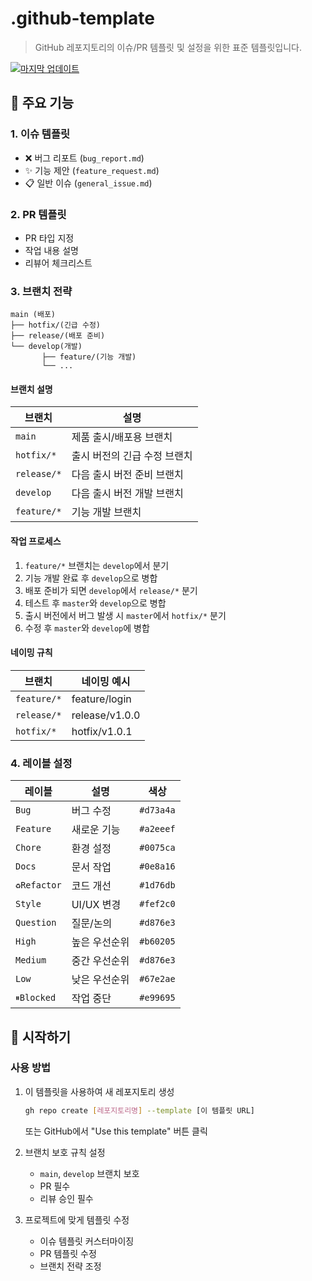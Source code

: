 # .github-template
> GitHub 레포지토리의 이슈/PR 템플릿 및 설정을 위한 표준 템플릿입니다.

[![마지막 업데이트](https://img.shields.io/badge/last%20updated-2025--01--05-brightgreen)](https://github.com/username/github-template/commits/main)

## 📌 주요 기능

### 1. 이슈 템플릿
- ❌ 버그 리포트 (`bug_report.md`)
- ✨ 기능 제안 (`feature_request.md`)
- 📋 일반 이슈 (`general_issue.md`)

### 2. PR 템플릿
- PR 타입 지정
- 작업 내용 설명
- 리뷰어 체크리스트

### 3. 브랜치 전략
```
main (배포)
├── hotfix/(긴급 수정)
├── release/(배포 준비)
└── develop(개발)
       ├── feature/(기능 개발)
       └── ...
```

#### 브랜치 설명
| 브랜치 | 설명 |
|--------|------|
| `main` | 제품 출시/배포용 브랜치 |
| `hotfix/*` | 출시 버전의 긴급 수정 브랜치 |
| `release/*` | 다음 출시 버전 준비 브랜치 |
| `develop` | 다음 출시 버전 개발 브랜치 |
| `feature/*` | 기능 개발 브랜치 |

#### 작업 프로세스
1. `feature/*` 브랜치는 `develop`에서 분기
2. 기능 개발 완료 후 `develop`으로 병합
3. 배포 준비가 되면 `develop`에서 `release/*` 분기
4. 테스트 후 `master`와 `develop`으로 병합
5. 출시 버전에서 버그 발생 시 `master`에서 `hotfix/*` 분기
6. 수정 후 `master`와 `develop`에 병합

#### 네이밍 규칙
| 브랜치 | 네이밍 예시 |
|--------|------------|
| `feature/*` | feature/login |
| `release/*` | release/v1.0.0 |
| `hotfix/*` | hotfix/v1.0.1 |


### 4. 레이블 설정
| 레이블 | 설명 | 색상 |
|--------|------|------|
| `Bug` | 버그 수정 | `#d73a4a` |
| `Feature` | 새로운 기능 | `#a2eeef` |
| `Chore` | 환경 설정 | `#0075ca` |
| `Docs` | 문서 작업 | `#0e8a16` |
| `♻Refactor` | 코드 개선 | `#1d76db` |
| `Style` | UI/UX 변경 | `#fef2c0` |
| `Question` | 질문/논의 | `#d876e3` |
| `High` | 높은 우선순위 | `#b60205` |
| `Medium` | 중간 우선순위 | `#d876e3` |
| `Low` | 낮은 우선순위 | `#67e2ae` |
| `⏸Blocked` | 작업 중단 | `#e99695` |

## 🚀 시작하기

### 사용 방법
1. 이 템플릿을 사용하여 새 레포지토리 생성
   ```bash
   gh repo create [레포지토리명] --template [이 템플릿 URL]
   ```
   또는 GitHub에서 "Use this template" 버튼 클릭

2. 브랜치 보호 규칙 설정
   - `main`, `develop` 브랜치 보호
   - PR 필수
   - 리뷰 승인 필수

3. 프로젝트에 맞게 템플릿 수정
   - 이슈 템플릿 커스터마이징
   - PR 템플릿 수정
   - 브랜치 전략 조정
